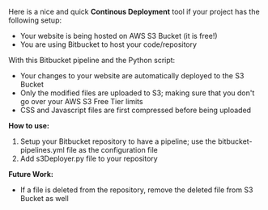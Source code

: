 Here is a nice and quick **Continous Deployment** tool if your project has the following setup:

- Your website is being hosted on AWS S3 Bucket (it is free!)
- You are using Bitbucket to host your code/repository

With this Bitbucket pipeline and the Python script:

- Your changes to your website are automatically deployed to the S3 Bucket
- Only the modified files are uploaded to S3; making sure that you don't go over your AWS S3 Free Tier limits
- CSS and Javascript files are first compressed before being uploaded

**How to use:**
1) Setup your Bitbucket repository to have a pipeline; use the bitbucket-pipelines.yml file as the configuration file
2) Add s3Deployer.py file to your repository

**Future Work:**
- If a file is deleted from the repository, remove the deleted file from S3 Bucket as well
